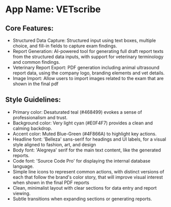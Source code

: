 # **App Name**: VETscribe

## Core Features:

- Structured Data Capture: Structured input using text boxes, multiple choice, and fill-in fields to capture exam findings.
- Report Generation: AI-powered tool for generating full draft report texts from the structured data inputs, with support for veterinary terminology and common findings. 
- Veterinary Report Export: PDF generation including animal ultrasound report data, using the company logo, branding elements and vet details.
- Image Import: Allow users to import images related to the exam that are shown in the final pdf

## Style Guidelines:

- Primary color: Desaturated teal (#468499) evokes a sense of professionalism and trust.
- Background color: Very light cyan (#E0F4F7) provides a clean and calming backdrop.
- Accent color: Muted Blue-Green (#4F866A) to highlight key actions.
- Headline font: 'Belleza' sans-serif for headings and UI labels, for a visual style aligned to fashion, art, and design
- Body font: 'Alegreya' serif for the main text content, like the generated reports.
- Code font: 'Source Code Pro' for displaying the internal database language.
- Simple line icons to represent common actions, with distinct versions of each that follow the brand's color story, that will improve visual interest when shown in the final PDF reports
- Clean, minimalist layout with clear sections for data entry and report viewing.
- Subtle transitions when expanding sections or generating reports.
